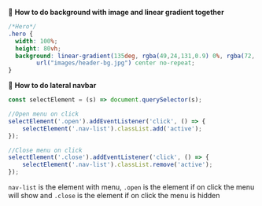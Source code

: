 :gem: <strong> How to do background with image and linear gradient together </strong>

```css
/*Hero*/
.hero {
  width: 100%;
  height: 80vh;
  background: linear-gradient(135deg, rgba(49,24,131,0.9) 0%, rgba(72, 56, 149, 0.8) 100%), 
  		url("images/header-bg.jpg") center no-repeat;
}
```

:gem: <strong>  How to do lateral navbar </strong>

```javascript
const selectElement = (s) => document.querySelector(s);

//Open menu on click
selectElement('.open').addEventListener('click', () => {
	selectElement('.nav-list').classList.add('active');
});

//Close menu on click
selectElement('.close').addEventListener('click', () => {
	selectElement('.nav-list').classList.remove('active');
});

```

`nav-list` is the element with menu, `.open` is the element if on click the menu will show and `.close` is the element if on click the menu is hidden
